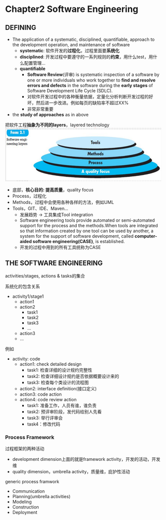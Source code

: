 # Chapter2 Software Engineering
## DEFINING
- The application of a systematic, disciplined, quantifiable, approach to the development operation, and maintenance of software
  - **systematic**: 软件开发的**过程化**，过程里面要**系统化**
  - **disciplined**: 开发过程中要遵守的一系列规则的**约束**，用什么test，用什么配置管理...
  - **quantifiable**
    - **Software Review**(评审) is systematic inspection of a software by one or more individuals who work together to **find and resolve errors and defects** in the software during the **early stages** of Software Development Life Cycle (SDLC). 
    - 对软件开发过程中的各种衡量依据，定量化分析判断开发过程的好坏，然后进一步改进。例如每页的缺陷率不超过XX%
    - 非常非常重要
- the **study of approaches** as in above

把软件工程**抽象为不同的layers**，layered technology
![](./ref/layeredSE.png)
- 底部，**核心目的: 提高质量**，quality focus
- Process，过程化
- Methods，过程中会使用各种各样的方法，例如UML
- Tools，GIT、IDE、Maven...
  - 发展趋势 -> 工具集成Tool integration
  - Software engineering tools provide automated or semi-automated support for the process and the methods.When tools are integrated so that information created by one tool can be used by another, a system for the support of software development, called **computer-aided software engineering(CASE)**, is established.
  - 开发的过程中用到的所有工具统称为CASE

## THE SOFTWARE ENGINEERING
activities/stages, actions & tasks的集合

系统化的包含关系
- activity1/stage1
  - action1
  - action2
    - task1
    - task2
    - task3
    - ...
  - action3
  - ...

例如
- activity: code
  - action1: check detailed design
    - task1: 检查详细的设计规约完整性
    - task2: 检查详细设计规约是否依据概要设计来的
    - task3: 检查每个类设计的流程图
  - action2: interface definition(接口定义)
  - action3: code action
  - action4: code review action
    - task1: 准备工作，人员有谁，谁负责
    - task2: 预评审阶段，发代码给别人先看
    - task3: 举行评审会
    - task4：修改代码
### Process Framework
过程框架的两种活动
- development dimension上面的就是framework activity，开发的活动，开发维
- quality dimension，umbrella activity，质量维，庇护性活动

generic process framwork
- Communication
- Planning(umbrella activities)
- Modeling
- Construction
- Deployment